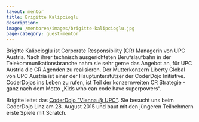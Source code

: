 ```yaml
---
layout: mentor
title: Brigitte Kalipcioglu
description: 
image: /mentoren/images/brigitte-kalipcioglu.jpg
page-category: guest-mentor
---
```


Brigitte Kalipcioglu ist Corporate Responsibility (CR) Managerin von UPC Austria. Nach ihrer technisch ausgerichteten Berufslaufbahn in der Telekommunikationsbranche nahm sie sehr gerne das Angebot an, für UPC Austria die CR Agenden zu realisieren. 
Der Mutterkonzern Liberty Global von UPC Austria ist einer der Hauptunterstützer der CoderDojo Initiative. CoderDojos ins Leben zu rufen, ist Teil der konzernweiten CR Strategie - 
ganz nach dem Motto „Kids who can code have superpowers“. 

Brigitte leitet das <a href="http://zen.coderdojo.com/dojo/at/upc-austria-wolfganggasse-58-60-1120-wien/vienna-upc" target="_blank">CoderDojo "Vienna @ UPC"</a>. Sie besucht uns beim CoderDojo Linz am 28. August 2015 und baut mit den jüngeren Teilnehmern erste Spiele mit Scratch.
